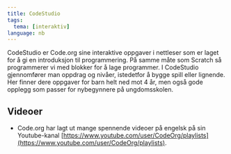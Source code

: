 ```yaml
---
title: CodeStudio
tags:
  tema: [interaktiv]
language: nb
---
```


CodeStudio er Code.org sine interaktive oppgaver i nettleser som er
laget for å gi en introduksjon til programmering. På samme måte som
Scratch så programmerer vi med blokker for å lage programmer. I CodeStudio
gjennomfører man oppdrag og nivåer, istedetfor å bygge spill eller lignende.
Her finner dere oppgaver for barn helt ned mot 4 år, men også gode opplegg
som passer for nybegynnere på ungdomsskolen.

## Videoer

- Code.org har lagt ut mange spennende videoer på engelsk på sin Youtube-kanal [https://www.youtube.com/user/CodeOrg/playlists](https://www.youtube.com/user/CodeOrg/playlists).
